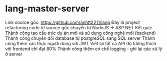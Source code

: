 # lang-master-server
Link source gốc: https://github.com/anhtt2211/lang
Đây là project refactoring code từ source gốc chuyển từ NodeJS -> ASP.NET
Kết quả:
Thành công tạo cấu trúc dự án mới và sử dụng công nghệ mới (backend)
Thành công chuyển đổi database từ postgreSQL sang SQL server
Thành công thêm xác thực người dùng với JWT
Viết lại tất cả API độ tương thích với frontend chỉ đạt 80%
Thành công thêm cơ chế logging - ghi lại các xử lý ở server
